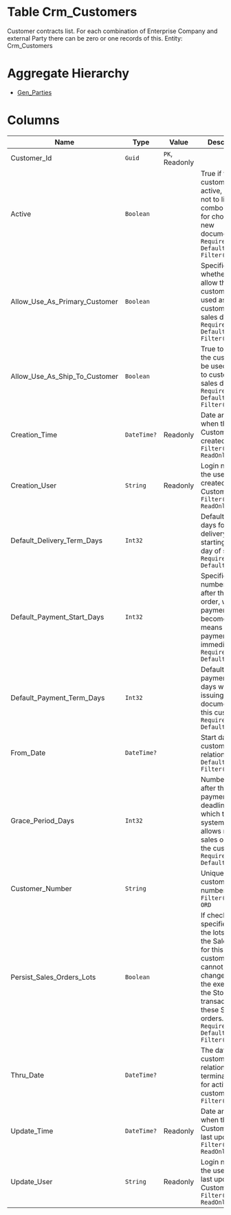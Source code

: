 # Table Crm_Customers

Customer contracts list. For each combination of Enterprise Company and external Party there can be zero or one records of this. Entity: Crm_Customers

# Aggregate Hierarchy

* [Gen_Parties](Gen_Parties.md)

# Columns

| Name | Type | Value | Description |
| - | - | - | --- |
|Customer_Id|`Guid`|`PK`, Readonly||
|Active|`Boolean`||True if the customer is active, false - not to list in combo boxes for choosing in new documents. `Required` `Default(true)` `Filter(eq)` |
|Allow_Use_As_Primary_Customer|`Boolean`||Specifies whether to allow the customer to be used as primary customer in a sales deal. `Required` `Default(false)` `Filter(eq)` |
|Allow_Use_As_Ship_To_Customer|`Boolean`||True to allow the customer to be used as ship to customer in a sales deal. `Required` `Default(false)` `Filter(eq)` |
|Creation_Time|`DateTime?`|Readonly|Date and time when the Customer was created. `Filter(ge;le)` `ReadOnly` |
|Creation_User|`String`|Readonly|Login name of the user, who created the Customer. `Filter(like)` `ReadOnly` |
|Default_Delivery_Term_Days|`Int32`||Default term in days for goods delivery, starting at the day of sale. `Required` `Default(0)` |
|Default_Payment_Start_Days|`Int32`||Specifies the number of days after the sales order, when the payment becomes due. 0 means that the payment is due immediately. `Required` `Default(0)` |
|Default_Payment_Term_Days|`Int32`||Default payment term in days when issuing documents for this customer. `Required` `Default(0)` |
|From_Date|`DateTime?`||Start date of the customer relationship. `Default(Today)` `Filter(ge;le)` |
|Grace_Period_Days|`Int32`||Number of days after the payment deadline, during which the system still allows new sales orders for the customer. `Required` `Default(0)` |
|Customer_Number|`String`||Unique customer number. `Filter(eq;like)` `ORD` |
|Persist_Sales_Orders_Lots|`Boolean`||If checked, specifies that the lots set in the Sales orders for this customer, cannot be changed during the execution of the Store transactions for these Sales orders. `Required` `Default(false)` `Filter(eq)` |
|Thru_Date|`DateTime?`||The date of customer relationship termination. null for active customers. `Filter(ge;le)` |
|Update_Time|`DateTime?`|Readonly|Date and time when the Customer was last updated. `Filter(ge;le)` `ReadOnly` |
|Update_User|`String`|Readonly|Login name of the user, who last updated the Customer. `Filter(like)` `ReadOnly` |

